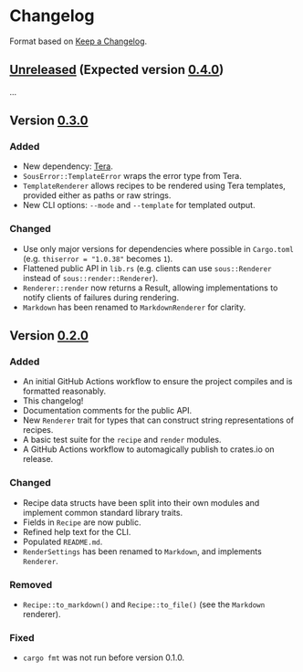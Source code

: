# Changelog

Format based on [Keep a Changelog](https://keepachangelog.com/en/1.0.0/).

## [Unreleased] (Expected version [0.4.0])

...

## Version [0.3.0]

### Added

- New dependency: [Tera](https://crates.io/crates/tera/).
- `SousError::TemplateError` wraps the error type from Tera.
- `TemplateRenderer` allows recipes to be rendered using Tera templates,
  provided either as paths or raw strings.
- New CLI options: `--mode` and `--template` for templated output.

### Changed

- Use only major versions for dependencies where possible in `Cargo.toml` (e.g.
  `thiserror = "1.0.38"` becomes `1`).
- Flattened public API in `lib.rs` (e.g. clients can use `sous::Renderer` instead
  of `sous::render::Renderer`).
- `Renderer::render` now returns a Result, allowing implementations to notify
  clients of failures during rendering.
- `Markdown` has been renamed to `MarkdownRenderer` for clarity.

## Version [0.2.0]

### Added

- An initial GitHub Actions workflow to ensure the project compiles and is
  formatted reasonably.
- This changelog!
- Documentation comments for the public API.
- New `Renderer` trait for types that can construct string representations of
  recipes.
- A basic test suite for the `recipe` and `render` modules.
- A GitHub Actions workflow to automagically publish to crates.io on release.

### Changed

- Recipe data structs have been split into their own modules and implement
  common standard library traits.
- Fields in `Recipe` are now public.
- Refined help text for the CLI.
- Populated `README.md`.
- `RenderSettings` has been renamed to `Markdown`, and implements `Renderer`.

### Removed

- `Recipe::to_markdown()` and `Recipe::to_file()` (see the `Markdown`
  renderer).

### Fixed

- `cargo fmt` was not run before version 0.1.0.

[unreleased]: https://github.com/emar10/sous/compare/v0.3.0...HEAD
[0.2.0]: https://github.com/emar10/sous/releases/tag/v0.2.0
[0.3.0]: https://github.com/emar10/sous/releases/tag/v0.3.0
[0.4.0]: https://github.com/emar10/sous/milestone/3

